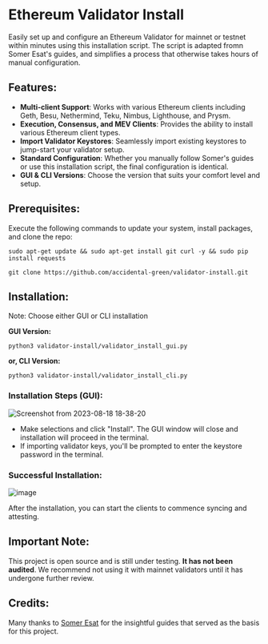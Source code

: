 # Ethereum Validator Install
Easily set up and configure an Ethereum Validator for mainnet or testnet within minutes using this installation script. The script is adapted fromn Somer Esat's guides, and simplifies a process that otherwise takes hours of manual configuration.

## Features:

- **Multi-client Support**: Works with various Ethereum clients including Geth, Besu, Nethermind, Teku, Nimbus, Lighthouse, and Prysm.
- **Execution, Consensus, and MEV Clients**: Provides the ability to install various Ethereum client types.
- **Import Validator Keystores**: Seamlessly import existing keystores to jump-start your validator setup.
- **Standard Configuration**: Whether you manually follow Somer's guides or use this installation script, the final configuration is identical.
- **GUI & CLI Versions**: Choose the version that suits your comfort level and setup.

## Prerequisites:

Execute the following commands to update your system, install packages, and clone the repo:

`sudo apt-get update && sudo apt-get install git curl -y && sudo pip install requests`

`git clone https://github.com/accidental-green/validator-install.git`

## Installation:
Note: Choose either GUI or CLI installation

**GUI Version:**

`python3 validator-install/validator_install_gui.py`

**or, CLI Version:**

`python3 validator-install/validator_install_cli.py`

### Installation Steps (GUI):

![Screenshot from 2023-08-18 18-38-20](https://github.com/accidental-green/validator-install/assets/72235883/b668d37d-6048-4f3a-be64-95591e4ade41)


- Make selections and click "Install". The GUI window will close and installation will proceed in the terminal.
- If importing validator keys, you'll be prompted to enter the keystore password in the terminal.

### Successful Installation:

![image](https://github.com/accidental-green/validator-install/assets/72235883/3dd1fb52-e457-4cb8-ae81-0bca578da125)


After the installation, you can start the clients to commence syncing and attesting.

## Important Note:

This project is open source and is still under testing. **It has not been audited**. We recommend not using it with mainnet validators until it has undergone further review.

## Credits:

Many thanks to [Somer Esat](https://github.com/SomerEsat/ethereum-staking-guides) for the insightful guides that served as the basis for this project.
